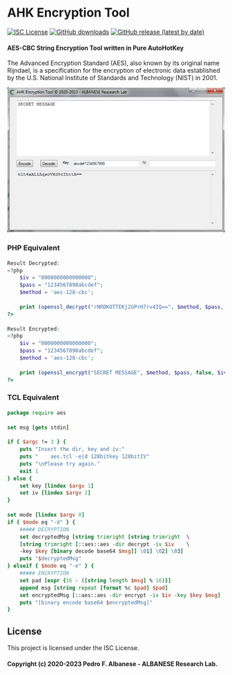 # AHK Encryption Tool
[![ISC License](http://img.shields.io/badge/license-ISC-blue.svg)](https://github.com/pedroalbanese/cryptgui/blob/master/LICENSE.md) 
[![GitHub downloads](https://img.shields.io/github/downloads/pedroalbanese/cryptgui/total.svg?logo=github&logoColor=white)](https://github.com/pedroalbanese/cryptgui/releases)
[![GitHub release (latest by date)](https://img.shields.io/github/v/release/pedroalbanese/cryptgui)](https://github.com/pedroalbanese/cryptgui/releases)

#### AES-CBC String Encryption Tool written in Pure AutoHotKey

The Advanced Encryption Standard (AES), also known by its original name Rijndael, is a specification for the encryption of electronic data established by the U.S. National Institute of Standards and Technology (NIST) in 2001.

![CryptGUI](CryptGUI.png "Click to enlarge")


### PHP Equivalent
```php
Result Decrypted:
<?php
	$iv = "0000000000000000";
	$pass = "1234567890abcdef";
	$method = 'aes-128-cbc';

	print (openssl_decrypt("rNRDKOTTEKj2GPrH7rv4IQ==", $method, $pass, false, $iv));
?>

Result Encrypted:
<?php
	$iv = "0000000000000000";
	$pass = "1234567890abcdef";
	$method = 'aes-128-cbc';

	print (openssl_encrypt("SECRET MESSAGE", $method, $pass, false, $iv));
?>
```

### TCL Equivalent
```tcl
package require aes

set msg [gets stdin]

if { $argc != 3 } {
	puts "Insert the dir, key and iv:"
	puts "    aes.tcl -e|d 128bitkey 128bitIV"
	puts "\nPlease try again."
	exit 1
} else {
	set key [lindex $argv 1]
	set iv [lindex $argv 2]
}

set mode [lindex $argv 0]
if { $mode eq "-d" } {
	##### DECRYPTION
	set decryptedMsg [string trimright [string trimright  \
	[string trimright [::aes::aes -dir decrypt -iv $iv    \
	-key $key [binary decode base64 $msg]] \01] \02] \03]
	puts "$decryptedMsg"
} elseif { $mode eq "-e" } {
	##### ENCRYPTION
	set pad [expr {16 - ([string length $msg] % 16)}]
	append msg [string repeat [format %c $pad] $pad]
	set encryptedMsg [::aes::aes -dir encrypt -iv $iv -key $key $msg]
	puts "[binary encode base64 $encryptedMsg]"
}
```

## License

This project is licensed under the ISC License.

#### Copyright (c) 2020-2023 Pedro F. Albanese - ALBANESE Research Lab.
